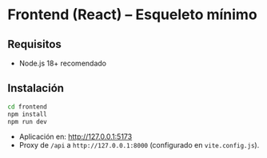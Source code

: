 # Frontend (React) – Esqueleto mínimo

## Requisitos
- Node.js 18+ recomendado

## Instalación
```bash
cd frontend
npm install
npm run dev
```
- Aplicación en: http://127.0.0.1:5173
- Proxy de `/api` a `http://127.0.0.1:8000` (configurado en `vite.config.js`).
